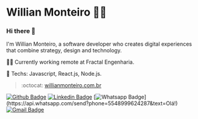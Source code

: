

<!--
**willianmonteiro/willianmonteiro** is a ✨ _special_ ✨ repository because its `README.md` (this file) appears on your GitHub profile.
-->

# Willian Monteiro :man_technologist:

### Hi there 👋

I'm Willian Monteiro, a software developer who creates digital experiences that combine strategy, design and technology.

:man_technologist: Currently working remote at Fractal Engenharia.

:rocket: Techs: Javascript, React.js, Node.js.

> :octocat: [willianmonteiro.com.br](https://willianmonteiro.com.br)

[![Github Badge](https://img.shields.io/badge/-Github-000?style=flat-square&logo=Github&logoColor=white&link=https://github.com/willianmonteiro)](https://github.com/willianmonteiro)
[![Linkedin Badge](https://img.shields.io/badge/-LinkedIn-blue?style=flat-square&logo=Linkedin&logoColor=white&link=https://www.linkedin.com/in/willianmntro/)](https://www.linkedin.com/in/willianmntro/)
[![Whatsapp Badge](https://img.shields.io/badge/-Whatsapp-4CA143?style=flat-square&labelColor=4CA143&logo=whatsapp&logoColor=white&link=https://api.whatsapp.com/send?phone=5548999624287&text=Olá!)](https://api.whatsapp.com/send?phone=5548999624287&text=Olá!)
[![Gmail Badge](https://img.shields.io/badge/-Gmail-c14438?style=flat-square&logo=Gmail&logoColor=white&link=mailto:willianmntro@gmail.com)](mailto:willianmntro@gmail.com)
